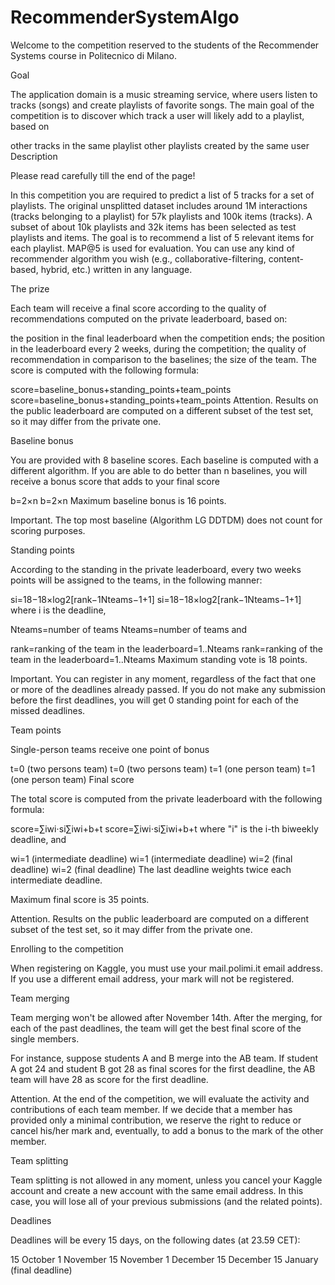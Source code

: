 # RecommenderSystemAlgo

Welcome to the competition reserved to the students of the Recommender Systems course in Politecnico di Milano.

Goal

The application domain is a music streaming service, where users listen to tracks (songs) and create playlists of favorite songs. The main goal of the competition is to discover which track a user will likely add to a playlist, based on

other tracks in the same playlist
other playlists created by the same user
Description

Please read carefully till the end of the page!

In this competition you are required to predict a list of 5 tracks for a set of playlists. The original unsplitted dataset includes around 1M interactions (tracks belonging to a playlist) for 57k playlists and 100k items (tracks). A subset of about 10k playlists and 32k items has been selected as test playlists and items. The goal is to recommend a list of 5 relevant items for each playlist. MAP@5 is used for evaluation. You can use any kind of recommender algorithm you wish (e.g., collaborative-filtering, content-based, hybrid, etc.) written in any language.

The prize

Each team will receive a final score according to the quality of recommendations computed on the private leaderboard, based on:

the position in the final leaderboard when the competition ends;
the position in the leaderboard every 2 weeks, during the competition;
the quality of recommendation in comparison to the baselines;
the size of the team.
The score is computed with the following formula:

score=baseline_bonus+standing_points+team_points
score=baseline_bonus+standing_points+team_points
Attention. Results on the public leaderboard are computed on a different subset of the test set, so it may differ from the private one.

Baseline bonus

You are provided with 8 baseline scores. Each baseline is computed with a different algorithm. If you are able to do better than n baselines, you will receive a bonus score that adds to your final score

b=2×n
b=2×n
Maximum baseline bonus is 16 points.

Important. The top most baseline (Algorithm LG DDTDM) does not count for scoring purposes.

Standing points

According to the standing in the private leaderboard, every two weeks points will be assigned to the teams, in the following manner:

si=18−18×log2[rank−1Nteams−1+1]
si=18−18×log2⁡[rank−1Nteams−1+1]
where i is the deadline,

Nteams=number of teams
Nteams=number of teams
and

rank=ranking of the team in the leaderboard=1..Nteams
rank=ranking of the team in the leaderboard=1..Nteams
Maximum standing vote is 18 points.

Important. You can register in any moment, regardless of the fact that one or more of the deadlines already passed. If you do not make any submission before the first deadlines, you will get 0 standing point for each of the missed deadlines.

Team points

Single-person teams receive one point of bonus

t=0 (two persons team)
t=0 (two persons team)
t=1 (one person team)
t=1 (one person team)
Final score

The total score is computed from the private leaderboard with the following formula:

score=∑iwi⋅si∑iwi+b+t
score=∑iwi⋅si∑iwi+b+t
where "i" is the i-th biweekly deadline, and

wi=1 (intermediate deadline)
wi=1 (intermediate deadline)
wi=2 (final deadline)
wi=2 (final deadline)
The last deadline weights twice each intermediate deadline.

Maximum final score is 35 points.

Attention. Results on the public leaderboard are computed on a different subset of the test set, so it may differ from the private one.

Enrolling to the competition

When registering on Kaggle, you must use your mail.polimi.it email address. If you use a different email address, your mark will not be registered.

Team merging

Team merging won't be allowed after November 14th. After the merging, for each of the past deadlines, the team will get the best final score of the single members.

For instance, suppose students A and B merge into the AB team. If student A got 24 and student B got 28 as final scores for the first deadline, the AB team will have 28 as score for the first deadline.

Attention. At the end of the competition, we will evaluate the activity and contributions of each team member. If we decide that a member has provided only a minimal contribution, we reserve the right to reduce or cancel his/her mark and, eventually, to add a bonus to the mark of the other member.

Team splitting

Team splitting is not allowed in any moment, unless you cancel your Kaggle account and create a new account with the same email address. In this case, you will lose all of your previous submissions (and the related points).

Deadlines

Deadlines will be every 15 days, on the following dates (at 23.59 CET):

15 October
1 November
15 November
1 December
15 December
15 January (final deadline)
